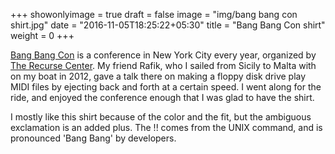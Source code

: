 +++
showonlyimage = true
draft = false
image = "img/bang bang con shirt.jpg"
date = "2016-11-05T18:25:22+05:30"
title = "Bang Bang Con shirt"
weight = 0
+++

[Bang Bang Con](http://bangbangcon.com/) is a conference in New York City every year, organized by [The Recurse Center](https://www.recurse.com/). My friend Rafik, who I sailed from Sicily to Malta with on my boat in 2012, gave a talk there on making a floppy disk drive play MIDI files by ejecting back and forth at a certain speed. I went along for the ride, and enjoyed the conference enough that I was glad to have the shirt.

I mostly like this shirt because of the color and the fit, but the ambiguous exclamation is an added plus. The !! comes from the UNIX command, and is pronounced 'Bang Bang' by developers.
